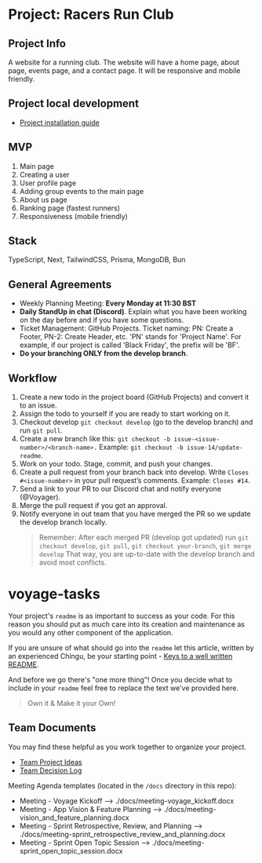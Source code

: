 # Project: Racers Run Club

## Project Info

A website for a running club. The website will have a home page, about page, events page, and a contact page. It will be responsive and mobile friendly.

## Project local development

- [Project installation guide](./docs/project_setup.md)

## MVP

1. Main page
2. Creating a user
3. User profile page
4. Adding group events to the main page
5. About us page
6. Ranking page (fastest runners)
7. Responsiveness (mobile friendly)

## Stack

TypeScript, Next, TailwindCSS, Prisma, MongoDB, Bun

## General Agreements

- Weekly Planning Meeting: **Every Monday at 11:30 BST**
- **Daily StandUp in chat (Discord)**. Explain what you have been working on the day before and if you have some questions.
- Ticket Management: GitHub Projects. Ticket naming: PN: Create a Footer, PN-2: Create Header, etc. 'PN' stands for 'Project Name'. For example, if our project is called 'Black Friday', the prefix will be 'BF'.
- **Do your branching ONLY from the develop branch**.

## Workflow

1. Create a new todo in the project board (GitHub Projects) and convert it to an issue.
2. Assign the todo to yourself if you are ready to start working on it.
3. Checkout develop `git checkout develop` (go to the develop branch) and run `git pull`.
4. Create a new branch like this: `git checkout -b issue-<issue-number>/<branch-name>.` Example: `git checkout -b issue-14/update-readme`.
5. Work on your todo. Stage, commit, and push your changes.
6. Create a pull request from your branch back into develop. Write `Closes #<issue-number>` in your pull request’s comments. Example: `Closes #14`.
7. Send a link to your PR to our Discord chat and notify everyone (@Voyager).
8. Merge the pull request if you got an approval.
9. Notify everyone in out team that you have merged the PR so we update the develop branch locally.
   > Remember: After each merged PR (develop got updated) run `git checkout develop`, `git pull`, `git checkout your-branch`, `git merge develop` That way, you are up-to-date with the develop branch and avoid most conflicts.

# voyage-tasks

Your project's `readme` is as important to success as your code. For
this reason you should put as much care into its creation and maintenance
as you would any other component of the application.

If you are unsure of what should go into the `readme` let this article,
written by an experienced Chingu, be your starting point -
[Keys to a well written README](https://tinyurl.com/yk3wubft).

And before we go there's "one more thing"! Once you decide what to include
in your `readme` feel free to replace the text we've provided here.

> Own it & Make it your Own!

## Team Documents

You may find these helpful as you work together to organize your project.

- [Team Project Ideas](./docs/team_project_ideas.md)
- [Team Decision Log](./docs/team_decision_log.md)

Meeting Agenda templates (located in the `/docs` directory in this repo):

- Meeting - Voyage Kickoff --> ./docs/meeting-voyage_kickoff.docx
- Meeting - App Vision & Feature Planning --> ./docs/meeting-vision_and_feature_planning.docx
- Meeting - Sprint Retrospective, Review, and Planning --> ./docs/meeting-sprint_retrospective_review_and_planning.docx
- Meeting - Sprint Open Topic Session --> ./docs/meeting-sprint_open_topic_session.docx
